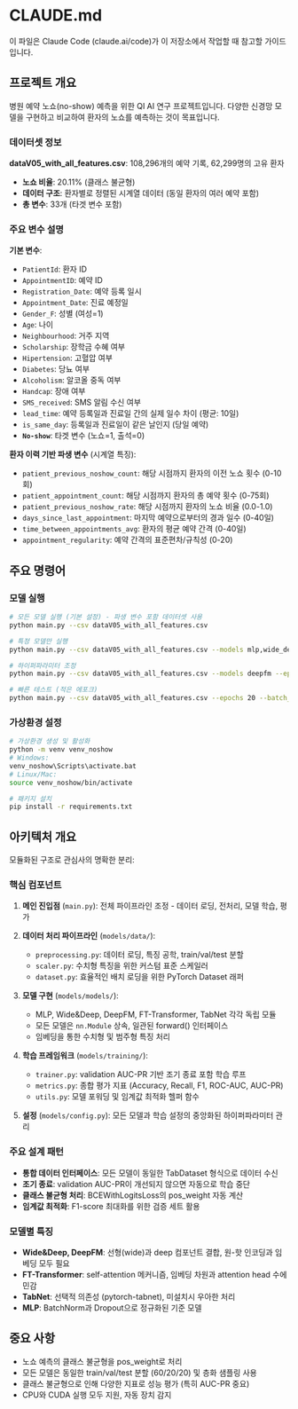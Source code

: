 # CLAUDE.md

이 파일은 Claude Code (claude.ai/code)가 이 저장소에서 작업할 때 참고할 가이드입니다.

## 프로젝트 개요

병원 예약 노쇼(no-show) 예측을 위한 QI AI 연구 프로젝트입니다. 다양한 신경망 모델을 구현하고 비교하여 환자의 노쇼를 예측하는 것이 목표입니다.

### 데이터셋 정보

**dataV05_with_all_features.csv**: 108,296개의 예약 기록, 62,299명의 고유 환자
- **노쇼 비율**: 20.11% (클래스 불균형)
- **데이터 구조**: 환자별로 정렬된 시계열 데이터 (동일 환자의 여러 예약 포함)
- **총 변수**: 33개 (타겟 변수 포함)

### 주요 변수 설명

**기본 변수**:
- `PatientId`: 환자 ID
- `AppointmentID`: 예약 ID  
- `Registration_Date`: 예약 등록 일시
- `Appointment_Date`: 진료 예정일
- `Gender_F`: 성별 (여성=1)
- `Age`: 나이
- `Neighbourhood`: 거주 지역
- `Scholarship`: 장학금 수혜 여부
- `Hipertension`: 고혈압 여부
- `Diabetes`: 당뇨 여부
- `Alcoholism`: 알코올 중독 여부
- `Handcap`: 장애 여부
- `SMS_received`: SMS 알림 수신 여부
- `lead_time`: 예약 등록일과 진료일 간의 실제 일수 차이 (평균: 10일)
- `is_same_day`: 등록일과 진료일이 같은 날인지 (당일 예약)
- **`No-show`**: 타겟 변수 (노쇼=1, 출석=0)

**환자 이력 기반 파생 변수** (시계열 특징):
- `patient_previous_noshow_count`: 해당 시점까지 환자의 이전 노쇼 횟수 (0-10회)
- `patient_appointment_count`: 해당 시점까지 환자의 총 예약 횟수 (0-75회)
- `patient_previous_noshow_rate`: 해당 시점까지 환자의 노쇼 비율 (0.0-1.0)
- `days_since_last_appointment`: 마지막 예약으로부터의 경과 일수 (0-40일)
- `time_between_appointments_avg`: 환자의 평균 예약 간격 (0-40일)
- `appointment_regularity`: 예약 간격의 표준편차/규칙성 (0-20)

## 주요 명령어

### 모델 실행

```bash
# 모든 모델 실행 (기본 설정) - 파생 변수 포함 데이터셋 사용
python main.py --csv dataV05_with_all_features.csv

# 특정 모델만 실행
python main.py --csv dataV05_with_all_features.csv --models mlp,wide_deep,deepfm,ftt

# 하이퍼파라미터 조정
python main.py --csv dataV05_with_all_features.csv --models deepfm --epochs 100 --batch_size 2048 --lr 1e-3 --patience 10

# 빠른 테스트 (적은 에포크)
python main.py --csv dataV05_with_all_features.csv --epochs 20 --batch_size 2048 --models mlp
```

### 가상환경 설정

```bash
# 가상환경 생성 및 활성화
python -m venv venv_noshow
# Windows:
venv_noshow\Scripts\activate.bat
# Linux/Mac:
source venv_noshow/bin/activate

# 패키지 설치
pip install -r requirements.txt
```

## 아키텍처 개요

모듈화된 구조로 관심사의 명확한 분리:

### 핵심 컴포넌트

1. **메인 진입점** (`main.py`): 전체 파이프라인 조정 - 데이터 로딩, 전처리, 모델 학습, 평가

2. **데이터 처리 파이프라인** (`models/data/`):
   - `preprocessing.py`: 데이터 로딩, 특징 공학, train/val/test 분할
   - `scaler.py`: 수치형 특징을 위한 커스텀 표준 스케일러
   - `dataset.py`: 효율적인 배치 로딩을 위한 PyTorch Dataset 래퍼

3. **모델 구현** (`models/models/`):
   - MLP, Wide&Deep, DeepFM, FT-Transformer, TabNet 각각 독립 모듈
   - 모든 모델은 `nn.Module` 상속, 일관된 forward() 인터페이스
   - 임베딩을 통한 수치형 및 범주형 특징 처리

4. **학습 프레임워크** (`models/training/`):
   - `trainer.py`: validation AUC-PR 기반 조기 종료 포함 학습 루프
   - `metrics.py`: 종합 평가 지표 (Accuracy, Recall, F1, ROC-AUC, AUC-PR)
   - `utils.py`: 모델 포워딩 및 임계값 최적화 헬퍼 함수

5. **설정** (`models/config.py`): 모든 모델과 학습 설정의 중앙화된 하이퍼파라미터 관리

### 주요 설계 패턴

- **통합 데이터 인터페이스**: 모든 모델이 동일한 TabDataset 형식으로 데이터 수신
- **조기 종료**: validation AUC-PR이 개선되지 않으면 자동으로 학습 중단
- **클래스 불균형 처리**: BCEWithLogitsLoss의 pos_weight 자동 계산
- **임계값 최적화**: F1-score 최대화를 위한 검증 세트 활용

### 모델별 특징

- **Wide&Deep, DeepFM**: 선형(wide)과 deep 컴포넌트 결합, 원-핫 인코딩과 임베딩 모두 필요
- **FT-Transformer**: self-attention 메커니즘, 임베딩 차원과 attention head 수에 민감
- **TabNet**: 선택적 의존성 (pytorch-tabnet), 미설치시 우아한 처리
- **MLP**: BatchNorm과 Dropout으로 정규화된 기준 모델

## 중요 사항

- 노쇼 예측의 클래스 불균형을 pos_weight로 처리
- 모든 모델은 동일한 train/val/test 분할 (60/20/20) 및 층화 샘플링 사용
- 클래스 불균형으로 인해 다양한 지표로 성능 평가 (특히 AUC-PR 중요)
- CPU와 CUDA 실행 모두 지원, 자동 장치 감지